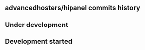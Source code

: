advancedhosters/hipanel commits history
---------------------------------------

## Under development


## Development started

